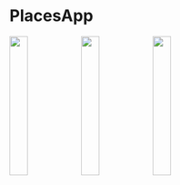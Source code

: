 # PlacesApp

<img src="https://github.com/esahin99/SwiftApps/blob/main/Reminder/Reminder.gif" width="25%" height="25%" /><img src="https://github.com/esahin99/SwiftApps/blob/main/Reminder/photo1.png" width=25% height=25%><img src="https://github.com/esahin99/SwiftApps/blob/main/Reminder/photo2.png" width=25% height=25%>



